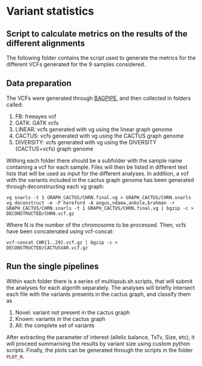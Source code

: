 # Variant statistics
## Script to calculate metrics on the results of the different alignments

The following folder contains the script used to generate the metrics for the different VCFs generated for the 9 samples considered.

## Data  preparation
The VCFs were generated through [BAGPIPE](https://bitbucket.org/renzo_tale/bagpipe/), and then collected in folders called:
1. FB: freeayes vcf
2. GATK: GATK vcfs
3. LINEAR: vcfs generated with vg using the linear graph genome
4. CACTUS: vcfs generated with vg using the CACTUS graph genome
5. DIVERSITY: vcfs generated with vg using the DIVERSITY (CACTUS+vcfs) graph genome

Withing each folder there should be a subfolder with the sample name containing a vcf for each sample. Files will then be listed in different text lists that will be used as input for the different analyses.
In addition, a vcf with the variants included in the cactus graph genome has been generated through deconstructing each vg graph:
```
vg snarls -t 1 GRAPH_CACTUS/CHRN.final.vg > GRAPH_CACTUS/CHRN.snarls
vg deconstruct -e -P hereford -A angus,ndama,ankole,brahman -r GRAPH_CACTUS/CHRN.snarls -t 1 GRAPH_CACTUS/CHRN.final.vg | bgzip -c > DECONSTRUCTED/CHRN.vcf.gz
```
Where N is the number of the chromosome to be processed. Then, vcfs have been concatenated using vcf-concat:
```
vcf-concat CHR{1..29}.vcf.gz | bgzip -c > DECONSTRUCTED/CACTUSVAR.vcf.gz
```

## Run the single pipelines
Within each folder there is a series of multiqsub.sh scripts, that will submit the analyses for each algorith separately. The analyses will briefly intersect each file with the variants presents in the cactus graph, and classify them as 
1. Novel: variant not present in the cactus graph
2. Known: variants in the cactus graph
3. All: the complete set of variants 

After extracting the parameter of interest (allelic balance, TsTv, Size, etc), it will proceed summarising the results by variant size using custom python scripts.
Finally, the plots can be generated through the scripts in the folder ```PLOT_R```.
